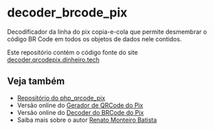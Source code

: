 # decoder_brcode_pix
Decodificador da linha do pix copia-e-cola que permite desmembrar o código BR Code em todos os objetos de dados nele contidos.

Este repositório contém o código fonte do site [decoder.qrcodepix.dinheiro.tech](https://decoder.qrcodepix.dinheiro.tech/)

## Veja também
* [Repositório do php_qrcode_pix](https://github.com/renatomb/php_qrcode_pix)
* Versão online do [Gerador de QRCode do Pix](https://qrcodepix.dinheiro.tech)
* Versão online do [Decoder do BRCode do Pix](https://decoderpix.dinheiro.tech/)
* Saiba mais sobre o autor [Renato Monteiro Batista](https://renato.ovh)